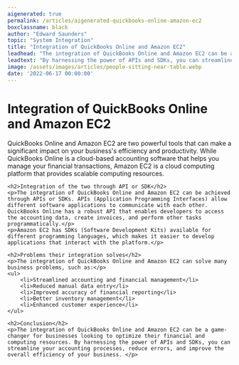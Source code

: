 ```yaml
---
aigenerated: true
permalink: /articles/aigenerated-quickbooks-online-amazon-ec2
boxclassname: black
author: "Edward Saunders"
topic: "System Integration"
title: "Integration of QuickBooks Online and Amazon EC2"
leadhead: "The integration of QuickBooks Online and Amazon EC2 can be a game-changer for businesses looking to optimize their financial and computing resources"
leadtext: "By harnessing the power of APIs and SDKs, you can streamline your accounting processes, reduce errors, and improve the overall efficiency of your business."
image: /assets/images/articles/people-sitting-near-table.webp
date: '2022-06-17 00:00:00'
---
```

<div class="arttext">	<h1>Integration of QuickBooks Online and Amazon EC2</h1>
	<p>QuickBooks Online and Amazon EC2 are two powerful tools that can make a significant impact on your business's efficiency and productivity. While QuickBooks Online is a cloud-based accounting software that helps you manage your financial transactions, Amazon EC2 is a cloud computing platform that provides scalable computing resources.</p>

	<h2>Integration of the two through API or SDK</h2>
	<p>The integration of QuickBooks Online and Amazon EC2 can be achieved through APIs or SDKs. APIs (Application Programming Interfaces) allow different software applications to communicate with each other. QuickBooks Online has a robust API that enables developers to access the accounting data, create invoices, and perform other tasks programmatically.</p>
	<p>Amazon EC2 has SDKs (Software Development Kits) available for different programming languages, which makes it easier to develop applications that interact with the platform.</p>

	<h2>Problems their integration solves</h2>
	<p>The integration of QuickBooks Online and Amazon EC2 can solve many business problems, such as:</p>
	<ul>
		<li>Streamlined accounting and financial management</li>
		<li>Reduced manual data entry</li>
		<li>Improved accuracy of financial reporting</li>
		<li>Better inventory management</li>
		<li>Enhanced customer experience</li>
	</ul>

	<h2>Conclusion</h2>
	<p>The integration of QuickBooks Online and Amazon EC2 can be a game-changer for businesses looking to optimize their financial and computing resources. By harnessing the power of APIs and SDKs, you can streamline your accounting processes, reduce errors, and improve the overall efficiency of your business. </p>
</div>